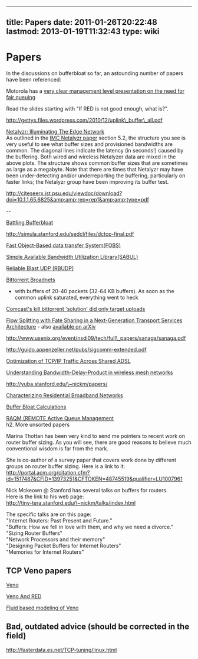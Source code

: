 
---
title: Papers
date: 2011-01-26T20:22:48
lastmod: 2013-01-19T11:32:43
type: wiki
---
Papers
======

In the discussions on bufferbloat so far, an astounding number of papers
have been referenced:

Motorola has a [very clear management level presentation on the need for
fair
queuing](http://www.cascaderange.org/presentations/DOCSIS_1_1_QoS.pdf)

Read the slides starting with "If RED is not good enough, what is?".

http://gettys.files.wordpress.com/2010/12/uplink\_buffer\_all.pdf

[Netalyzr: Illuminating The Edge
Network](http://www.icir.org/christian/publications/2010-imc-netalyzr.pdf)\
As outlined in the [IMC Netalyzr
paper](href="http://conferences.sigcomm.org/imc/2010/papers/p246.pdf")
section 5.2, the structure you see is very useful to see what buffer
sizes and provisioned bandwidths are common. The diagonal lines indicate
the latency (in seconds!) caused by the buffering. Both wired and
wireless Netalyzer data are mixed in the above plots. The structure
shows common buffer sizes that are sometimes as large as a megabyte.
Note that there are times that Netalyzr may have been under-detecting
and/or underreporting the buffering, particularly on faster links; the
Netalyzr group have been improving its buffer test.

http://citeseerx.ist.psu.edu/viewdoc/download?doi=10.1.1.65.6825&amp;amp;rep=rep1&amp;amp;type=pdf

--

[Battling
Bufferbloat](http://akira.ruc.dk/~tohojo/bufferbloat/bufferbloat-final.pdf)

http://simula.stanford.edu/sedcl/files/dctcp-final.pdf

[Fast Object-Based data transfer
System(FOBS)](http://www.umcs.maine.edu/~dickens/pubs/HPDC.FINAL.pdf)

[Simple Available Bandwidth Utilization
Library(SABUL)](http://pubs.rgrossman.com/dl/journal-028.pdf)

[Reliable Blast UDP
(RBUDP)](http://www.evl.uic.edu/files/pdf/cluster2002.pdf)

[Bittorrent
Broadnets](http://www.cs.clemson.edu/~jmarty/papers/bittorrentBroadnets.pdf)
- with buffers of 20-40 packets (32-64 KB buffers). As soon as the
common uplink saturated, everything went to heck

[Comcast's kill bittorrent 'solution' did only target
uploads](http://www.isoc.org/isoc/conferences/ndss/09/pdf/08.pdf)

[Flow Splitting with Fate Sharing in a Next-Generation Transport
Services Architecture](http://dedis.cs.yale.edu/2009/tng/) - also
[available on arXiv](http://arxiv.org/pdf/0912.0921v1)

http://www.usenix.org/event/nsdi09/tech/full\_papers/sanaga/sanaga.pdf

http://guido.appenzeller.net/pubs/sigcomm-extended.pdf

[Optimization of TCP/IP Traffic Across Shared
ADSL](http://www.adsl-optimizer.dk/thesis/main_final_hyper.pdf)

[Understanding Bandwidth-Delay-Product in wireless mesh
networks](http://cairo.cs.uiuc.edu/publications/papers/elsevier2004-bdp.pdf)

http://yuba.stanford.edu/\~nickm/papers/

[Characterizing Residential Broadband
Networks](http://citeseerx.ist.psu.edu/viewdoc/download?doi=10.1.1.65.6825&rep=rep1&type=pdf)

[Buffer Bloat
Calculations](http://netoptimizer.blogspot.com/2010/12/buffer-bloat-calculations.html)

[RAQM (REMOTE Active Queue
Management](http://www.cs.purdue.edu/homes/eblanton/publications/raqm.ps)\
h2. More unsorted papers

Marina Thottan has been very kind to send me pointers to recent work on
router buffer sizing. As you will see, there are good reasons to believe
much conventional wisdom is far from the mark.

She is co-author of a survey paper that covers work done by different
groups on router buffer sizing. Here is a link to it:\
http://portal.acm.org/citation.cfm?id=1517487&CFID=13973251&CFTOKEN=48745519&qualifier=LU1007961

Nick Mckeown @ Stanford has several talks on buffers for routers.\
Here is the link to his web page:\
http://tiny-tera.stanford.edu/\~nickm/talks/index.html

The specific talks are on this page:\
"Internet Routers: Past Present and Future."\
"Buffers: How we fell in love with them, and why we need a divorce."\
"Sizing Router Buffers"\
"Network Processors and their memory"\
"Designing Packet Buffers for Internet Routers"\
"Memories for Internet Routers"

TCP Veno papers
---------------

[Veno](http://wwwbk.ie.cuhk.edu.hk/fileadmin/staff_upload/soung/Journal/J3.pdf)

[Veno And
RED](http://www.ie.cuhk.edu.hk/fileadmin/staff_upload/soung/Conference/C12.pdf)

[Fluid based modeling of
Veno](http://web.mysites.ntu.edu.sg/aschfoh/public/Shared%2520Documents/pub/06777512-GC08.pdf)

Bad, outdated advice (should be corrected in the field)
-------------------------------------------------------

http://fasterdata.es.net/TCP-tuning/linux.html
